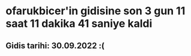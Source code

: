 # ofarukbicer'in gidisine son 3 gun 11 saat 11 dakika 41 saniye kaldi

## Gidis tarihi: 30.09.2022 :(